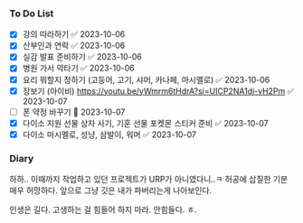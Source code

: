 ### To Do List
- [x] 강의 따라하기 ✅ 2023-10-06
- [x] 산부인과 연락 ✅ 2023-10-06
- [x] 실감 발표 준비하기 ✅ 2023-10-06
- [x] 병원 가서 약타기 ✅ 2023-10-06
- [x] 요리 뭐할지 정하기 (고등어, 고기, 샤머, 카나페, 마시멜로) ✅ 2023-10-06
- [x] 장보기 (아이비) https://youtu.be/yWmrm6tHdrA?si=UICP2NA1dj-vH2Pm ✅ 2023-10-07
- [ ] 폰 약정 바꾸기 📅 2023-10-07 
- [x] 다이소 지원 선물 상자 사기, 기훈 선물 포켓몬 스티커 준비 ✅ 2023-10-07
- [x] 다이소 마시멜로, 성냥, 삼발이, 워머 ✅ 2023-10-07
### Diary
하하.. 이때까지 작업하고 있던 프로젝트가 URP가 아니였다니..ㅋ 
허공에 삽질한 기분 매우 허망하다. 앞으로 그냥 깃은 내가 파버리는게 나아보인다.

인생은 길다. 고생하는 걸 힘들어 하지 마라.
안힘들다. ㅎ.